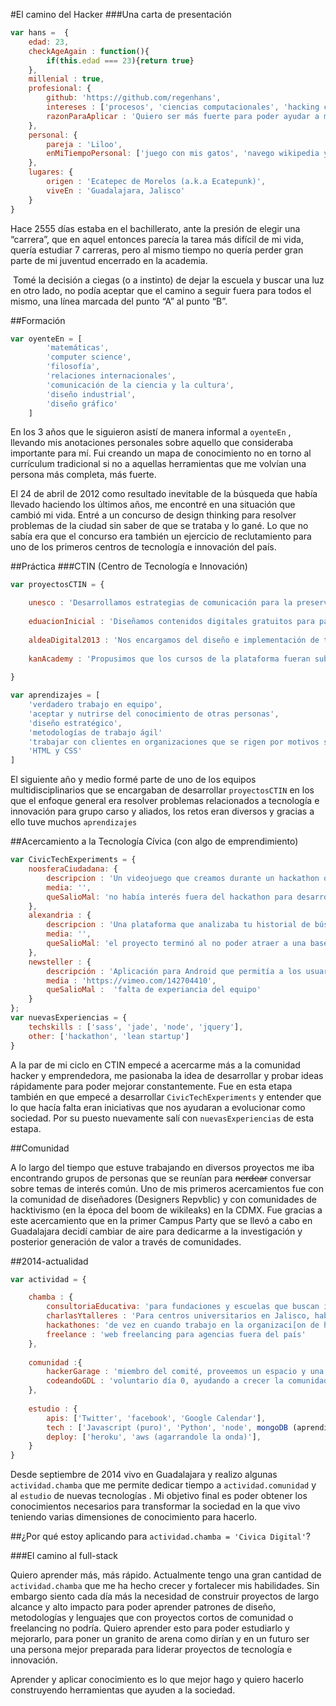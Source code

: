 #El camino del Hacker
###Una carta de presentación

```javascript
var hans =  {
	edad: 23,
	checkAgeAgain : function(){
		if(this.edad === 23){return true}
	},
	millenial : true,
	profesional: {
		github: 'https://github.com/regenhans',
		intereses : ['procesos', 'ciencias computacionales', 'hacking civico', 'cultura hacker', 'diseño', 'gatos'],
		razonParaAplicar : 'Quiero ser más fuerte para poder ayudar a más personas',
	},
	personal: {
		pareja : 'Liloo',
		enMiTiempoPersonal: ['juego con mis gatos', 'navego wikipedia y reddit', 'compongo música', 'salgo a caminar con Liloo en búsqueda de aventuras']
	},
	lugares: {
		origen : 'Ecatepec de Morelos (a.k.a Ecatepunk)',
		viveEn : 'Guadalajara, Jalisco'	
	}
}
```


Hace 2555 días estaba en el bachillerato, ante la presión de elegir una “carrera”,  que en aquel entonces parecía la tarea más difícil de mi vida, quería estudiar 7 carreras, pero al mismo tiempo no quería perder gran parte de mi juventud encerrado en la academia.

 Tomé la decisión a ciegas (o a instinto) de dejar la escuela y buscar una luz en otro lado, no podía aceptar que el camino a seguir fuera para todos el mismo, una línea marcada del punto “A” al punto “B”. 



##Formación

~~~javascript
var oyenteEn = [
		'matemáticas', 
		'computer science', 
		'filosofía', 
		'relaciones internacionales',
		'comunicación de la ciencia y la cultura', 
		'diseño industrial',
		'diseño gráfico'
	]
~~~


En los 3 años que le siguieron asistí de manera informal a ```oyenteEn``` , llevando mis anotaciones personales sobre aquello que consideraba importante para mí. Fui creando un mapa de conocimiento no en torno al currículum tradicional si no a aquellas herramientas que me volvían una persona más completa, más fuerte.

El 24 de abril de 2012 como resultado inevitable de la búsqueda que había llevado haciendo los últimos años, me encontré en una situación que cambió mi vida. Entré a un concurso de design thinking para resolver problemas de la ciudad  sin saber de que se trataba y lo gané. Lo que no sabía era que el concurso era también un ejercicio de reclutamiento para uno de los primeros centros de tecnología e innovación del país.


##Práctica
###CTIN (Centro de Tecnología e Innovación)

```javascript
var proyectosCTIN = {

	unesco : 'Desarrollamos estrategias de comunicación para la preservación y conscientización del valor histórico y cultural del arte rupestre :http://soyrupestre.com.mx/',
	
	eduacionInicial : 'Diseñamos contenidos digitales gratuitos para padres de familia http://educacioninicial.mx/',
	
	aldeaDigital2013 : 'Nos encargamos del diseño e implementación de talleres de introducción al uso de tecnología para el que en ese entonces quería convertirse en el evento de inclusión digital más grande del mundo (SPOILER ALERT!: lo logramos)',
	
	kanAcademy : 'Propusimos que los cursos de la plataforma fueran subtitulados o doblados al español, con el apoyo del Instituto Carlos Slim fue posible (Además conocí a Salman Khan :) )'
	
}

var aprendizajes = [
	'verdadero trabajo en equipo',
	'aceptar y nutrirse del conocimiento de otras personas',
	'diseño estratégico',
	'metodologías de trabajo ágil'
	'trabajar con clientes en organizaciones que se rigen por motivos superiores (política)',
	'HTML y CSS'
]
```


El siguiente año y medio formé parte de uno de los equipos multidisciplinarios que se encargaban de  desarrollar ```proyectosCTIN``` en los que el enfoque general era resolver problemas relacionados a tecnología e innovación para grupo carso y aliados, los retos eran diversos y gracias a ello tuve muchos ```aprendizajes```
 
##Acercamiento a la Tecnología Cívica (con algo de emprendimiento)

```javascript
var CivicTechExperiments = {
	noosferaCiudadana: {
		descripcion : 'Un videojuego que creamos durante un hackathon organizado por ONU-Hábitat para enseñar a los niños principalmente conceptos elementales de ciudadanía',
		media: '',
		queSalioMal: 'no había interés fuera del hackathon para desarrollar el proyecto'
	},
	alexandria : {
		descripcion : 'Una plataforma que analizaba tu historial de búsquedas en google para identificar tu estilo de aprendizaje y ofrecerte contenidos "a medida" para la auto-educación',
		media: '',
		queSalioMal: 'el proyecto terminó al no poder atraer a una base de usuarios lo suficiente mente interesante para los inversionistas'
	},
	newsteller : { 
		descripción : 'Aplicación para Android que permitía a los usuarios escribir su versión de las noticias para hacer un análisis de datos sobre los acontecimientos más relevantes a nivel político, económico y social',
		media : 'https://vimeo.com/142704410',
		queSalioMal :  'falta de experiancia del equipo'
	}
};
var nuevasExperiencias = {
	techskills : ['sass', 'jade', 'node', 'jquery'],
	other: ['hackathon', 'lean startup']
}
```

A la par de mi ciclo en CTIN empecé a acercarme más a la comunidad hacker y emprendedora, me pasionaba la idea de desarrollar y probar ideas rápidamente para poder mejorar constantemente. Fue en esta etapa también en que empecé a desarrollar ``CivicTechExperiments`` y entender que lo que hacía falta eran iniciativas que nos ayudaran a evolucionar como sociedad. Por su puesto nuevamente salí con ``nuevasExperiencias`` de esta estapa.

##Comunidad


A lo largo del tiempo que estuve trabajando en diversos proyectos  me iba encontrando grupos de personas que se reunían para ~~nerdear~~ conversar sobre temas de interés común. Uno de mis primeros acercamientos fue con la comunidad de diseñadores (Designers Repvblic) y con comunidades de hacktivismo (en la época del boom de wikileaks) en la CDMX. Fue gracias a este acercamiento que en la primer Campus Party que se llevó a cabo en Guadalajara decidí cambiar de aire para dedicarme a la investigación y posterior generación de valor a través de comunidades. 



##2014-actualidad

```javascript
var actividad = {

	chamba : {
		consultoriaEducativa: 'para fundaciones y escuelas que buscan introducir procesos de innovación y ejercicios tecnológicos', 
		charlasYtalleres : 'Para centros universitarios en Jalisco, hablando de cultura hacker y educación auto-didacta',
		hackathones: 'de vez en cuando trabajo en la organizaci[on de hackathones'
		freelance : 'web freelancing para agencias fuera del país'
	},
	
	comunidad :{ 
		hackerGarage : 'miembro del comité, proveemos un espacio y una cultura',
		codeandoGDL : 'voluntario día 0, ayudando a crecer la comunidad y a desarrollar proyectos que impacten nuestra ciudad, me ha servido para  probar y conocer nuevas tecnologías y metodologías'
	},
	
	estudio : {
		apis: ['Twitter', 'facebook', 'Google Calendar'],
		tech : ['Javascript (puro)', 'Python', 'node', mongoDB (aprendiendo), React(aún en la curva de aprendizaje)],
		deploy: ['heroku', 'aws (agarrandole la onda)'],
	}
}
```


Desde septiembre de 2014 vivo en Guadalajara y realizo algunas ```actividad.chamba``` que me permite dedicar tiempo a ```actividad.comunidad``` y al ```estudio``` de nuevas tecnologías . Mi objetivo final es poder obtener los conocimientos necesarios para transformar la sociedad en la que vivo teniendo varias dimensiones de conocimiento para hacerlo.


##¿Por qué estoy aplicando para ```actividad.chamba = 'Civica Digital'```?

###El camino al full-stack

Quiero aprender más, más rápido. Actualmente tengo una gran cantidad de ```actividad.chamba``` que me ha hecho crecer y fortalecer mis habilidades. Sin embargo siento cada día más la necesidad de construir proyectos de largo alcance y alto impacto para poder aprender patrones de diseño, metodologías y lenguajes que con proyectos cortos de comunidad o freelancing no podría. 
Quiero aprender esto para poder estudiarlo y mejorarlo, para poner un granito de arena como dirían y en un futuro ser una persona mejor preparada para liderar proyectos de tecnología e innovación.

Aprender y aplicar conocimiento es lo que mejor hago y quiero hacerlo construyendo herramientas que ayuden a la sociedad.



